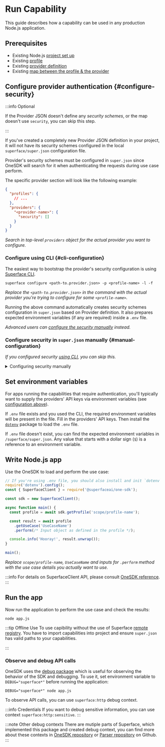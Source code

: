 # Run Capability

This guide describes how a capability can be used in any production Node.js application.

## Prerequisites

- Existing Node.js [project set up](./setup-the-environment.md)
- Existing [profile](./create-new-capability)
- Existing [provider definition](./add-new-provider.md)
- Existing [map between the profile & the provider](./map-capability-to-provider.md)

<!--
TODO: offline/fork/transfering to local setup guide

## Import capability to the project

The capability needs to be first imported to your application. Depending on your previous steps, you may have created the capability in an isolated project. In that case, you will need to copy the files over to your production application.

:::info
It is recommended (although not necessary) to place the files onto the same relative paths.
:::

### Comlink files

1. Place Profile document (`*.supr`) and its compiled version (`*.ast.json`) to your project
2. Place Map document (`*.suma`) and its compiled version (`*.ast.json`) to your project
3. Place Provider document (`*.provider.json`) to your project

### Superface configuration

1. If `.env` file is present, place it in the root of your project (or merge contents if you have one already existing)
2. Place the entire `superface` directory to your project

#### Ensure `super.json` has valid paths

1. Open `/superface/super.json`
2. Search for all references to `.supr`, `.suma` & `.json` files
3. Make sure the relative path references are correct
-->

## Configure provider authentication {#configure-security}

:::info Optional

If the Provider JSON doesn't define any _security schemes_, or the map doesn't use `security`, you can skip this step.

:::

If you've created a completely new Provider JSON definition in your project, it will not have its security schemes configured in the local `superface/super.json` configuration file.

Provider's security schemes must be configured in `super.json` since OneSDK will search for it when authenticating the requests during use case perform.

The specific provider section will look like the following example:

```json title="superface/super.json" {6-8}
{
  "profiles": {
    // ...
  },
  "providers": {
    "<provider-name>": {
      "security": []
    }
  }
}
```

_Search in top-level `providers` object for the actual provider you want to configure._

### Configure using CLI {#cli-configuration}

The easiest way to bootstrap the provider's security configuration is using [Superface CLI](/reference/cli).

```shell
superface configure <path-to.provider.json> -p <profile-name> -l -f
```

_Replace the `<path-to.provider.json>` in the command with the actual provider you're trying to configure for some `<profile-name>`._

Running the above command automatically creates security schemes configuration in `super.json` based on Provider definition. It also prepares expected environment variables (if any are required) inside a `.env` file.

_Advanced users can [configure the security manually](#manual-configuration) instead._

### Configure security in `super.json` manually {#manual-configuration}

_If you configured security [using CLI](#cli-configuration), you can skip this._

<details>
  <summary>Configuring security manually</summary>

You'll need to provide a configuration based on the security scheme type. Currently the following schemes can be used:

- [Configure Basic Auth](#basic-auth)
- [Configure Bearer Token](#bearer-token)
- [Configure API key in header or query](#api-key)

#### Reading environment variables in `super.json` {#envs}

You can be prepend any value assigned in `super.json` with a dollar sign (`$`) to reference an environment variable.

```json
{
  // ...
  "token": "$PROVIDER_API_TOKEN"
  // ...
}
```

_When evaluating the above configuration, OneSDK will look for `PROVIDER_API_TOKEN` value in environment variables._

#### Configure Basic Auth scheme {#basic-auth}

Use the following config and reference an existing security scheme from the Provider's JSON definition by an identifier.

```json title="superface/super.json" {8-12}
{
  "profiles": {
    // ...
  },
  "providers": {
    "<provider-name>": {
      "security": [
        {
          "id": "<scheme-id>",
          "username": "$PROVIDER_USERNAME", // will read `PROVIDER_USERNAME` from environment
          "password": "$PROVIDER_PASSWORD" // will read `PROVIDER_PASSWORD` from environment
        }
      ]
    }
  }
}
```

_Replace `<scheme-id>` with the actual security scheme ID defined in the Provider JSON document. You can use your own values for `username` & `password`. However it's a common practice to supply these values via [environment variables](#envs)._

#### Configure Bearer Token scheme {#bearer-token}

Use the following config and reference an existing security scheme from the Provider's JSON definition by an identifier.

```json title="superface/super.json" {8-11}
{
  "profiles": {
    // ...
  },
  "providers": {
    "<provider-name>": {
      "security": [
        {
          "id": "<scheme-id>",
          "token": "$PROVIDER_API_TOKEN" // will read `PROVIDER_API_TOKEN` from environment
        }
      ]
    }
  }
}
```

_Replace `<scheme-id>` with the actual security scheme ID defined in the provider JSON document. You can use your own value for `token`. However it's a common practice to supply these via [environment variables](#envs)._

#### Configure API key in headers or query {#api-key}

Use the following config and reference an existing security scheme from the Provider's JSON definition by an identifier.

```json title="superface/super.json" {8-11}
{
  "profiles": {
    // ...
  },
  "providers": {
    "<provider-name>": {
      "security": [
        {
          "id": "<scheme-id>",
          "apikey": "$PROVIDER_API_KEY" // will read `PROVIDER_API_KEY` from environment
        }
      ]
    }
  }
}
```

_Replace `<scheme-id>` with the actual security scheme ID defined in the provider JSON document. You can use your own value for `apikey`. However it's a common practice to supply these via [environment variables](#envs)._

</details>

## Set environment variables

For apps running the capabilities that require authentication, you'll typically want to supply the providers' API keys via environment variables (see [configuration above](#configure-security)).

If `.env` file exists and you used the CLI, the required environment variables will be present in the file. Fill in the providers' API keys. Then install the [`dotenv`](https://www.npmjs.com/package/dotenv) package to load the `.env` file.

If `.env` file doesn't exist, you can find the expected environment variables in `/superface/super.json`. Any value that starts with a dollar sign (`$`) is a reference to an environment variable.

## Write Node.js app

Use the OneSDK to load and perform the use case:

```javascript title="app.js" {8,11,12}
// If you're using .env file, you should also install and init `dotenv` package
require('dotenv').config();
const { SuperfaceClient } = require('@superfaceai/one-sdk');

const sdk = new SuperfaceClient();

async function main() {
  const profile = await sdk.getProfile('scope/profile-name');

  const result = await profile
    .getUseCase('UseCaseName')
    .perform(/* Input object as defined in the profile */);

  console.info('Hooray!', result.unwrap());
}

main();
```

_Replace `scope/profile-name`, `UseCaseName` and inputs for `.perform` method with the use case details you actually want to use._

:::info
For details on SuperfaceClient API, please consult [OneSDK reference](/reference/one-sdk-js).
:::

## Run the app

Now run the application to perform the use case and check the results:

```shell
node app.js
```

:::tip Offline Use
To use capibility without the use of Superface [remote registry](https://superface.ai/catalog). You have to import capabilities into project and ensure `super.json` has valid paths to your capabilities.

<!-- TODO: link to offline use guide -->
:::

### Observe and debug API calls

OneSDK uses the [debug package](https://github.com/visionmedia/debug) which is useful for observing the behavior of the SDK and debugging. To use it, set environment variable to `DEBUG="superface*"` before running the application:

```shell
DEBUG="superface*" node app.js
```

To observe API calls, you can use `superface:http` debug context.

:::info Credentials
If you want to debug sensitive information, you can use context `superface:http:sensitive`.
:::

:::note Other debug contexts
There are mutiple parts of Superface, which implemented this package and created debug context, you can find more about these contexts in [OneSDK repository](https://github.com/superfaceai/one-sdk-js#usage) or [Parser repository](https://github.com/superfaceai/parser) on Github.
:::
